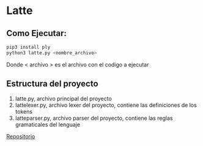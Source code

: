 # Latte
## Como Ejecutar:
```sh
pip3 install ply
python3 latte.py <nombre_archivo>
```
Donde < archivo > es el archivo con el codigo a ejecutar

## Estructura del proyecto
1. latte.py, archivo principal del proyecto
2. lattelexer.py, archivo lexer del proyecto, contiene las definiciones de los tokens
3. latteparser.py, archivo parser del proyecto, contiene las reglas gramaticales del lenguaje

[Repositorio](https://www.github.com/Jcanotorr06/latte)